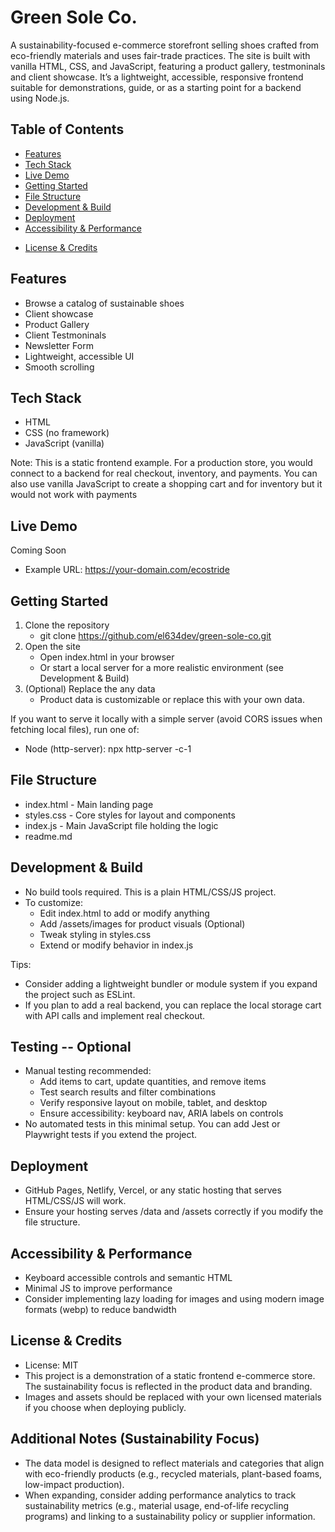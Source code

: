 # Green Sole Co.
A sustainability-focused e-commerce storefront selling shoes crafted from eco-friendly materials and uses fair-trade practices. The site is built with vanilla HTML, CSS, and JavaScript, featuring a product gallery, testmoninals and client showcase. It’s a lightweight, accessible, responsive frontend suitable for demonstrations, guide, or as a starting point for a backend using Node.js.

## Table of Contents
- [Features](#features)
- [Tech Stack](#tech-stack)
- [Live Demo](#live-demo)
- [Getting Started](#getting-started)
- [File Structure](#file-structure)
- [Development & Build](#development-build)
- [Deployment](#deployment)
- [Accessibility & Performance](#accessibility-performance)
<!-- - [Contributing](#contributing) -->
- [License & Credits](#license-credits)

## Features
- Browse a catalog of sustainable shoes
- Client showcase
- Product Gallery
- Client Testmoninals
- Newsletter Form
- Lightweight, accessible UI
- Smooth scrolling
<!-- - Client-side cart with add/remove/update, stored in localStorage -->

## Tech Stack
- HTML
- CSS (no framework)
- JavaScript (vanilla)

Note: This is a static frontend example. For a production store, you would connect to a backend for real checkout, inventory, and payments. You can also use vanilla JavaScript to create a shopping cart and for inventory but it would not work with payments

## Live Demo
Coming Soon
- Example URL: https://your-domain.com/ecostride

## Getting Started
1. Clone the repository
   - git clone https://github.com/el634dev/green-sole-co.git
2. Open the site
   - Open index.html in your browser
   - Or start a local server for a more realistic environment (see Development & Build)
3. (Optional) Replace the any data
   - Product data is customizable or replace this with your own data.

If you want to serve it locally with a simple server (avoid CORS issues when fetching local files), run one of:
- Node (http-server): npx http-server -c-1

## File Structure
- index.html                      - Main landing page
- styles.css                      - Core styles for layout and components
- index.js                        - Main JavaScript file holding the logic
- readme.md

<!-- 
## Data Model
- Cart
  - items: array of { productId, quantity }
  - totals calculated on the client side
  - persisted to localStorage -->

## Development & Build

- No build tools required. This is a plain HTML/CSS/JS project.
- To customize:
  - Edit index.html to add or modify anything
  - Add /assets/images for product visuals (Optional)
  - Tweak styling in styles.css
  - Extend or modify behavior in index.js

Tips:
- Consider adding a lightweight bundler or module system if you expand the project such as ESLint.
- If you plan to add a real backend, you can replace the local storage cart with API calls and implement real checkout.

## Testing -- Optional
- Manual testing recommended:
  - Add items to cart, update quantities, and remove items
  - Test search results and filter combinations
  - Verify responsive layout on mobile, tablet, and desktop
  - Ensure accessibility: keyboard nav, ARIA labels on controls
- No automated tests in this minimal setup. You can add Jest or Playwright tests if you extend the project.

## Deployment
- GitHub Pages, Netlify, Vercel, or any static hosting that serves HTML/CSS/JS will work.
- Ensure your hosting serves /data and /assets correctly if you modify the file structure.

## Accessibility & Performance
- Keyboard accessible controls and semantic HTML
- Minimal JS to improve performance
- Consider implementing lazy loading for images and using modern image formats (webp) to reduce bandwidth

<!-- ## Contributing
Contributions are welcome. Please open an issue or submit a pull request with:
- a brief description of changes
- any breaking changes documented
- updated screenshots or examples if applicable -->

## License & Credits
- License: MIT
- This project is a demonstration of a static frontend e-commerce store. The sustainability focus is reflected in the product data and branding.
- Images and assets should be replaced with your own licensed materials if you choose when deploying publicly.

## Additional Notes (Sustainability Focus)
- The data model is designed to reflect materials and categories that align with eco-friendly products (e.g., recycled materials, plant-based foams, low-impact production).
- When expanding, consider adding performance analytics to track sustainability metrics (e.g., material usage, end-of-life recycling programs) and linking to a sustainability policy or supplier information.
